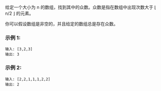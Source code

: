 给定一个大小为 n 的数组，找到其中的众数。众数是指在数组中出现次数大于 ⌊ n/2 ⌋ 的元素。

你可以假设数组是非空的，并且给定的数组总是存在众数。

### 示例 1:
```
输入: [3,2,3]
输出: 3
```
### 示例 2:
```
输入: [2,2,1,1,1,2,2]
输出: 2
```